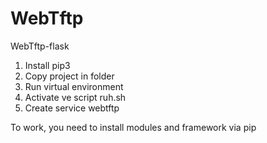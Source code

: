 # WebTftp
WebTftp-flask
1. Install pip3
2. Copy project in folder
3. Run virtual environment
4. Activate ve script ruh.sh
6. Create service webtftp


To work, you need to install modules and framework via pip
